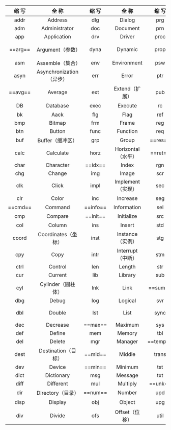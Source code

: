 |  缩 写  |          全 称           |  缩 写   |       全 称        |  缩 写   |          全 称          |
| :-----: | :----------------------: | :------: | :----------------: | :------: | :---------------------: |
|  addr   |         Address          |   dlg    |       Dialog       |   prg    |         Program         |
|   adm   |      Administrator       |   doc    |      Document      |   prn    |          Print          |
|   app   |       Application        |   drv    |       Driver       |   proc   |        Procedure        |
| ==arg== |     Argument（参数）     |   dyna   |      Dynamic       |   prop   |   Properties（属性）    |
|   asm   |     Assemble（集合）     |   env    |    Environment     |   psw    |        Password         |
|  asyn   | Asynchronization（异步） |   err    |       Error        |   ptr    |     Pointer（指针）     |
| ==avg== |         Average          |   ext    |   Extend（扩展）   |   pub    |         Public          |
|   DB    |         Database         |   exec   |      Execute       |    rc    |      Rect（矩形）       |
|   bk    |           Aack           |   flg    |        Flag        |   ref    |        Reference        |
|   bmp   |          Bitmap          |   frm    |       Frame        |   reg    |        Register         |
|   btn   |          Button          |   func   |      Function      |   req    |         Request         |
|   buf   |     Buffer（缓冲区）     |   grp    |       Group        | ==res==  |         Result          |
|  calc   |        Calculate         |   horz   | Horizontal（水平） | ==ret==  |         Return          |
|  char   |        Character         | ==idx==  |       Index        |   rgn    |         Region          |
|   chg   |          Change          |   img    |       Image        |   scr    |         Screen          |
|   clk   |          Click           |   impl   | Implement（实现）  |   sec    |         Second          |
|   clr   |          Color           |   inc    |      Increase      |   seg    |      Segment（段）      |
| ==cmd== |         Command          | ==info== |    Information     |   sel    |         Select          |
|   cmp   |         Compare          | ==init== |     Initialize     |   src    |      Source（源）       |
|   col   |          Column          |   ins    |       Insert       |   std    |        Standard         |
|  coord  |   Coordinates（坐标）    |   inst   |  Instance（实例）  |   stg    |         Storage         |
|   cpy   |           Copy           |   intr   | Interrupt（中断）  |   stm    |         Stream          |
|  ctrl   |         Control          |   len    |       Length       |   str    |         String          |
|   cur   |         Current          |   lib    |      Library       |   sub    |        Subtract         |
|   cyl   |    Cylinder（圆柱体）    |   lnk    |        Link        | ==sum==  |        Summation        |
|   dbg   |          Debug           |   log    |      Logical       |   svr    |         Server          |
|   dbl   |          Double          |   lst    |        List        |   sync   | Synchronization（同步） |
|   dec   |         Decrease         | ==max==  |      Maximum       |   sys    |         System          |
|   def   |          Define          |   mem    |       Memory       |   tbl    |          Table          |
|   del   |          Delete          |   mgr    |      Manager       | ==temp== |        Temporary        |
|  dest   |   Destination（目标）    | ==mid==  |       Middle       |  trans   |       Transation        |
|   dev   |          Device          | ==min==  |      Minimum       |   tst    |          Test           |
|  dict   |        Dictionary        |   msg    |      Message       |   txt    |          Text           |
|  diff   |        Different         |   mul    |      Multiply      | ==unk==  |         Unknown         |
|   dir   |    Directory（目录）     | ==num==  |       Number       |   upd    |     Update（更新）      |
|  disp   |         Display          |   obj    |       Object       |   upg    |     Upgrade（升级）     |
|   div   |          Divide          |   ofs    |   Offset（位移）   |   util   |      Utility(效用)      |